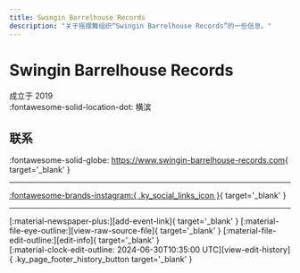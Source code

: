 ```yaml
---
title: Swingin Barrelhouse Records
description: "关于摇摆舞组织“Swingin Barrelhouse Records”的一些信息。"
---
```


# Swingin Barrelhouse Records

成立于 2019  
:fontawesome-solid-location-dot: 横滨  


## 联系

:fontawesome-solid-globe: <https://www.swingin-barrelhouse-records.com>{ target='_blank' }  

---

 [:fontawesome-brands-instagram:{ .ky_social_links_icon }](https://instagram.com/swingin_barrelhouse_records){ target='_blank' }

---

<div class="ky_page_footer" markdown>
<div class="ky_page_footer_trailing" markdown="span">
[:material-newspaper-plus:][add-event-link]{ target='_blank' }
[:material-file-eye-outline:][view-raw-source-file]{ target='_blank' }
[:material-file-edit-outline:][edit-info]{ target='_blank' }
</div>
<div class="ky_page_footer_leading" markdown="span">
[:material-clock-edit-outline: 2024-06-30T10:35:00 UTC][view-edit-history]{ .ky_page_footer_history_button target='_blank' }
</div>
</div>

[add-event-link]: https://github.com/swingdance/events/issues/new?assignees=&labels=add+event&projects=&template=02-add_entity.yml&title=%5Bjp%5D%20%3CName%3E&region=jp&province=Yokohama&city=Yokohama&org_id=swingin-barrelhouse-records "添加活动"
[view-raw-source-file]: https://github.com/swingdance/orgs/blob/main/jp/swingin-barrelhouse-records.json "查看原始源文件"
[edit-info]: https://github.com/swingdance/orgs/issues/new?assignees=&labels=update+org&projects=&template=03-update_entity.yml&title=%5Bjp%5D%20Swingin%20Barrelhouse%20Records&region=jp&id=swingin-barrelhouse-records&name=Swingin%20Barrelhouse%20Records "编辑信息"

[view-edit-history]: https://github.com/swingdance/orgs/commits/main/jp/swingin-barrelhouse-records.json "查看编辑历史"
